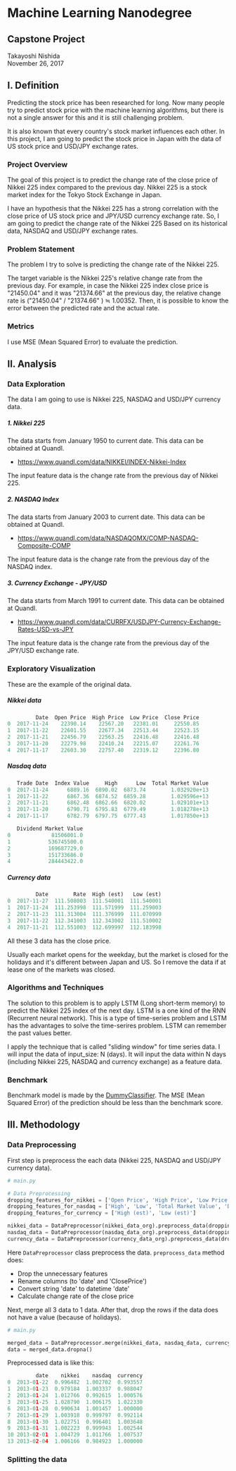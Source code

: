 # Machine Learning Nanodegree

## Capstone Project
Takayoshi Nishida  
November 26, 2017

## I. Definition

Predicting the stock price has been researched for long. 
Now many people try to predict stock price with the machine learning algorithms, but there is not a single answer for this and it is still challenging problem.

It is also known that every country's stock market influences each other.
In this project, I am going to predict the stock price in Japan with the data of US stock price and USD/JPY exchange rates.

### Project Overview

The goal of this project is to predict the change rate of the close price of Nikkei 225 index compared to the previous day. 
Nikkei 225 is a stock market index for the Tokyo Stock Exchange in Japan. 

I have an hypothesis that the Nikkei 225 has a strong correlation with the close price of US stock price and JPY/USD currency exchange rate.
So, I am going to predict the change rate of the Nikkei 225 Based on its historical data, NASDAQ and USD/JPY exchange rates.

### Problem Statement

The problem I try to solve is predicting the change rate of the Nikkei 225.

The target variable is the Nikkei 225's relative change rate from the previous day.
For example, in case the Nikkei 225 index close price is "21450.04" and it was "21374.66" at the previous day, the relative change rate is ("21450.04" / "21374.66" ) ≒ 1.00352. 
Then, it is possible to know the error between the predicted rate and the actual rate.

### Metrics

I use MSE (Mean Squared Error) to evaluate the prediction.

## II. Analysis

### Data Exploration

The data I am going to use is Nikkei 225, NASDAQ and USD/JPY currency data.

##### 1. Nikkei 225 

The data starts from January 1950 to current date. This data can be obtained at Quandl.
- https://www.quandl.com/data/NIKKEI/INDEX-Nikkei-Index

The input feature data is the change rate from the previous day of Nikkei 225.

##### 2. NASDAQ Index

The data starts from January 2003 to current date. This data can be obtained at Quandl.
- https://www.quandl.com/data/NASDAQOMX/COMP-NASDAQ-Composite-COMP

The input feature data is the change rate from the previous day of the NASDAQ index.

##### 3. Currency Exchange - JPY/USD

The data starts from March 1991 to current date. This data can be obtained at Quandl.
- https://www.quandl.com/data/CURRFX/USDJPY-Currency-Exchange-Rates-USD-vs-JPY

The input feature data is the change rate from the previous day of the JPY/USD exchange rate.

### Exploratory Visualization

These are the example of the original data.

##### Nikkei data

```python
         Date  Open Price  High Price  Low Price  Close Price
0  2017-11-24    22390.14    22567.20   22381.01     22550.85
1  2017-11-22    22601.55    22677.34   22513.44     22523.15
2  2017-11-21    22456.79    22563.25   22416.48     22416.48
3  2017-11-20    22279.98    22410.24   22215.07     22261.76
4  2017-11-17    22603.30    22757.40   22319.12     22396.80
```

##### Nasdaq data

```python
   Trade Date  Index Value     High      Low  Total Market Value
0  2017-11-24      6889.16  6890.02  6873.74        1.032920e+13   
1  2017-11-22      6867.36  6874.52  6859.28        1.029596e+13   
2  2017-11-21      6862.48  6862.66  6820.02        1.029101e+13   
3  2017-11-20      6790.71  6795.83  6779.49        1.018278e+13   
4  2017-11-17      6782.79  6797.75  6777.43        1.017850e+13

   Dividend Market Value  
0             81506001.0  
1            536745500.0  
2            169687729.0  
3            151733686.0  
4            284443422.0  
```

##### Currency data

```python
         Date        Rate  High (est)   Low (est)
0  2017-11-27  111.508003  111.540001  111.540001
1  2017-11-24  111.253998  111.571999  111.259003
2  2017-11-23  111.313004  111.376999  111.070999
3  2017-11-22  112.341003  112.343002  111.510002
4  2017-11-21  112.551003  112.699997  112.183998
```

All these 3 data has the close price.

Usually each market opens for the weekday, but the market is closed for the holidays and it's different between Japan and US.
So I remove the data if at lease one of the markets was closed.

### Algorithms and Techniques

The solution to this problem is to apply LSTM (Long short-term memory) to predict the Nikkei 225 index of the next day. LSTM is a one kind of the RNN (Recurrent neural network).
This is a type of time-series problem and LSTM has the advantages to solve the time-serires problem.
LSTM can remember the past values better.

I apply the technique that is called "sliding window" for time series data.
I will input the data of input_size: N (days). It will input the data within N days (including Nikkei 225, NASDAQ and currency exchange) as a feature data. 

### Benchmark

Benchmark model is made by the [DummyClassifier](http://scikit-learn.org/stable/modules/generated/sklearn.dummy.DummyClassifier.html).
The MSE (Mean Squared Error) of the prediction should be less than the benchmark score.

## III. Methodology

### Data Preprocessing

First step is preprocess the each data (Nikkei 225, NASDAQ and USD/JPY currency data).

```python
# main.py

# Data Preprocessing
dropping_features_for_nikkei = ['Open Price', 'High Price', 'Low Price']
dropping_features_for_nasdaq = ['High', 'Low', 'Total Market Value', 'Dividend Market Value']
dropping_features_for_currency = ['High (est)', 'Low (est)']

nikkei_data = DataPreprocessor(nikkei_data_org).preprocess_data(dropping_features_for_nikkei)
nasdaq_data = DataPreprocessor(nasdaq_data_org).preprocess_data(dropping_features_for_nasdaq)
currency_data = DataPreprocessor(currency_data_org).preprocess_data(dropping_features_for_currency)
```

Here `DataPreprocessor` class preprocess the data.
`preprocess_data` method does:
- Drop the unnecessary features
- Rename columns (to 'date' and 'ClosePrice')
- Convert string 'date' to datetime 'date'
- Calculate change rate of the close price

Next, merge all 3 data to 1 data. After that, drop the rows if the data does not have a value (because of holidays).

```python
# main.py

merged_data = DataPreprocessor.merge(nikkei_data, nasdaq_data, currency_data)
data = merged_data.dropna()
```

Preprocessed data is like this:

```python
         date    nikkei    nasdaq  currency
0  2013-01-22  0.996482  1.002702  0.993557
1  2013-01-23  0.979184  1.003337  0.988047
2  2013-01-24  1.012766  0.992615  1.000576
3  2013-01-25  1.028790  1.006175  1.022330
6  2013-01-28  0.990634  1.001457  1.000000
7  2013-01-29  1.003918  0.999797  0.992114
8  2013-01-30  1.022751  0.996401  1.003648
9  2013-01-31  1.002223  0.999943  1.002544
10 2013-02-01  1.004729  1.011766  1.007537
13 2013-02-04  1.006166  0.984923  1.000000
```

### Splitting the data

